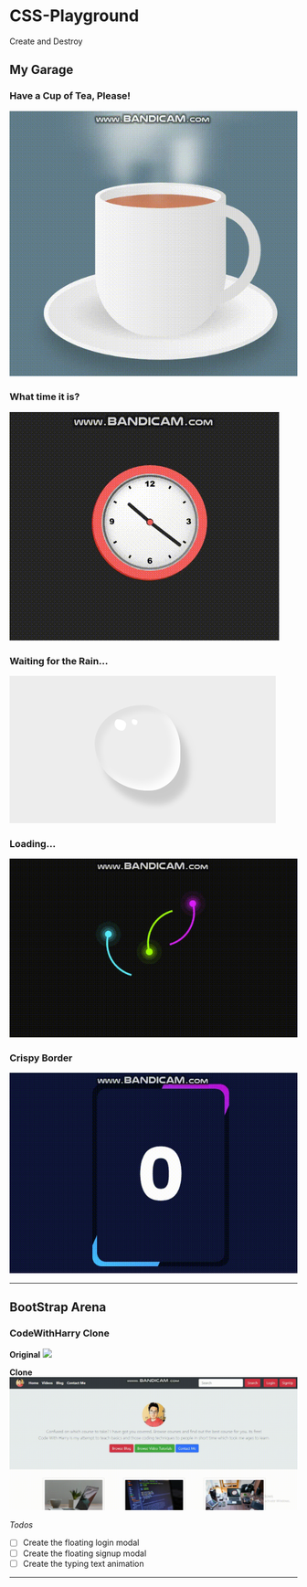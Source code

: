 # CSS-Playground
Create and Destroy

## My Garage

### Have a Cup of Tea, Please!
![](./public/GIF/Cup%20of%20Tea.gif)

### What time it is?
![](./public/GIF/Clock.gif)

### Waiting for the Rain...
![](public/Images/Water_Drop.png)

### Loading...
![](public/GIF/Spinner.gif)

### Crispy Border
![](public/GIF/Moving%20Border.gif)

---

## BootStrap Arena

### CodeWithHarry Clone

**Original**
![](./public/GIF/Original.gif)

**Clone**
![](./public/GIF/Clone.gif)

*Todos*
- [ ] Create the floating login modal
- [ ] Create the floating signup modal
- [ ] Create the typing text animation

---